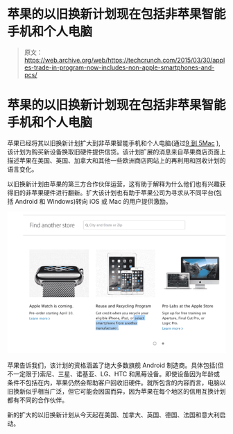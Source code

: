 # 苹果的以旧换新计划现在包括非苹果智能手机和个人电脑

> 原文：<https://web.archive.org/web/https://techcrunch.com/2015/03/30/apples-trade-in-program-now-includes-non-apple-smartphones-and-pcs/>

# 苹果的以旧换新计划现在包括非苹果智能手机和个人电脑

苹果已经将其以旧换新计划扩大到非苹果智能手机和个人电脑(通过[9 到 5Mac](https://web.archive.org/web/20230316114219/http://9to5mac.com/2015/03/30/apple-launches-in-store-android-trade-in-program-to-boost-iphone-sales/) ),该计划为购买新设备换取旧硬件提供信贷。该计划扩展的消息来自苹果商店页面上描述苹果在美国、英国、加拿大和其他一些欧洲商店网站上的再利用和回收计划的语言变化。

以旧换新计划由苹果的第三方合作伙伴运营，这有助于解释为什么他们也有兴趣获得旧的非苹果硬件进行翻新。扩大该计划也有助于苹果公司为寻求从不同平台(包括 Android 和 Windows)转向 iOS 或 Mac 的用户提供激励。

![Screen Shot 2015-03-30 at 10.06.22 AM](img/6284016150b52910bd2306781f342678.png)

苹果告诉我们，该计划的资格涵盖了绝大多数旗舰 Android 制造商。具体包括(但不一定限于)索尼、三星、诺基亚、LG、HTC 和黑莓设备。即使设备因为年龄或条件不包括在内，苹果仍然会帮助客户回收旧硬件。就所包含的内容而言，电脑以旧换新似乎相当广泛，但它可能会因国而异，因为苹果在每个地区的信用互换计划都有不同的合作伙伴。

新的扩大的以旧换新计划从今天起在美国、加拿大、英国、德国、法国和意大利启动。